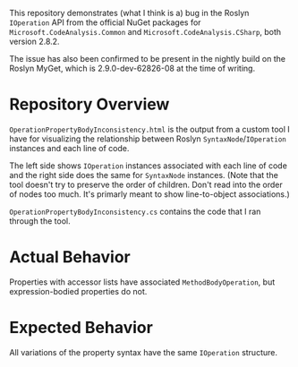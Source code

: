 This repository demonstrates (what I think is a) bug in the Roslyn `IOperation` API from the official NuGet packages for `Microsoft.CodeAnalysis.Common` and `Microsoft.CodeAnalysis.CSharp`, both version 2.8.2.

The issue has also been confirmed to be present in the nightly build on the Roslyn MyGet, which is 2.9.0-dev-62826-08 at the time of writing.

# Repository Overview

`OperationPropertyBodyInconsistency.html` is the output from a custom tool I have for visualizing the relationship between Roslyn `SyntaxNode`/`IOperation` instances and each line of code.

The left side shows `IOperation` instances associated with each line of code and the right side does the same for `SyntaxNode` instances. (Note that the tool doesn't try to preserve the order of children. Don't read into the order of nodes too much. It's primarly meant to show line-to-object associations.)

`OperationPropertyBodyInconsistency.cs` contains the code that I ran through the tool.

# Actual Behavior

Properties with accessor lists have associated `MethodBodyOperation`, but expression-bodied properties do not.

# Expected Behavior

All variations of the property syntax have the same `IOperation` structure.
